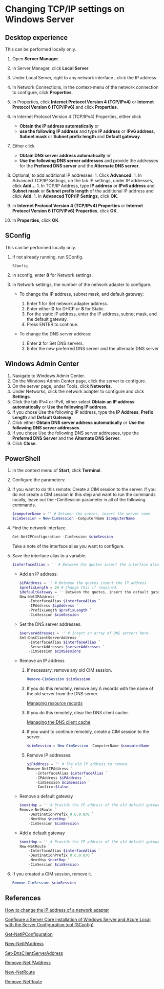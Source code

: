 # Changing TCP/IP settings on Windows Server

## Desktop experience

This can be performed locally only.

1. Open **Server Manager**.
1. In Server Manager, click **Local Server**.
1. Under Local Server, right to any network interface , click the IP address.
1. In Network Connections, in the context-menu of the network connection to configure, click **Properties**.
1. In Properties, click **Internet Protocol Version 4 (TCP/IPv4)** or **Internet Protocol Version 6 (TCP/IPv6)** and click **Properties**.
1. In Internet Protocol Version 4 (TCP/IPv4) Properties, either click

    * **Obtain the IP address automatically** or
    * **use the following IP address** and type **IP address** or **IPv6 address**, **Subnet mask** or **Subnet prefix length** and **Default gateway**.

1. Either click

    * **Obtain DNS server address automatically** or
    * **Use the following DNS server addresses** and provide the addresses for the **Prefered DNS server** and the **Alternate DNS server**.

1. Optional, to add additional IP addresses:
        1. Click **Advanced**.
        1. In Advanced TCP/IP Settings, on the tab IP settings, under IP addresses, click **Add...**
        1. In TCP/IP Address, type **IP address** or **IPv6 address** and **Subnet mask** or **Subnet prefix length** of the additional IP address and click **Add**.
        1. In **Advanced TCP/IP Settings**, click **OK**.

1. In **Internet Protocol Version 4 (TCP/IPv4) Properties** or **Internet Protocol Version 6 (TCP/IPv6) Properties**, click **OK**.
1. In **Properties**, click **OK**.

## SConfig

This can be performed locally only.

1. If not already running, run SConfig.

    ````shell
    SConfig
    ````

1. In sconfig, enter **8** for Network settings.
1. In Network settings, the number of the network adapter to configure.

    * To change the IP address, subnet mask, and default gateway:

        1. Enter **1** for Set network adapter address.
        1. Enter either **D** for DHCP or **S** for Static.
        1. For the static IP address, enter the IP address, subnet mask, and the default gateway.
        1. Press ENTER to continue.

    * To change the DNS server address:

        1. Enter **2** for Set DNS servers.
        1. Enter the new preferred DNS server and the alternate DNS server

## Windows Admin Center

1. Navigate to Windows Admin Center.
1. On the Windows Admin Center page, click the server to configure.
1. On the server page, under Tools, click **Networks**.
1. Under Networks, click the network adapter to configure and click **Settings**.
1. Click the tab IPv4 or IPv6, either select **Obtain an IP address automatically** or **Use the following IP address**.
1. If you chose Use the following IP address, type the **IP Address**, **Prefix Length** and **Default Gateway**.
1. Click either **Obtain DNS server address automatically** or **Use the following DNS server addresses**.
1. If you chose Use the following DNS server addresses, type the **Preferred DNS Server** and the **Alternate DNS Server**.
1. Click **Close**.

## PowerShell

1. In the context menu of **Start**, click **Terminal**.
1. Configure the parameters:
1. If you want to do this remote: Create a CIM session to the server. If you do not create a CIM session in this step and want to run the commands locally, leave out the -CimSession parameter in all of the following commands.

    ````powershell
    $computerName = '' # Between the quotes, insert the server name
    $cimSession = New-CimSession -ComputerName $computerName
    ````

1. Find the network interface.

    ````powershell
    Get-NetIPConfiguration -CimSession $cimSession
    ````

    Take a note of the interface alias you want to configure.

1. Save the interface alias to a variable.

    ```powershell
    $interfaceAlias = '' # Between the quotes insert the interface alias
    ```

    * Add an IP address:

        ````powershell
        $iPAddress = '' # Between the quotes insert the IP address
        $prefixLength = 24 # Change this if required.
        $defaultGateway = '' Between the quotes, insert the default gateway
        New-NetIPAddress `
            -InterfaceAlias $interfaceAlias `
            -IPAddress $ipAddress `
            -PrefixLength $prefixLength `
            -CimSession $cimSession
        ````

    * Set the DNS server addresses.

        ````powershell
        $serverAddresses = '' # Insert an array of DNS servers here
        Set-DnsClientServerAddress `
            -InterfaceAlias $interfaceAlias `
            -ServerAddresses $serverAddresses `
            -CimSession $cimSessions
        ````

    * Remove an IP address

        1. If necessary, remove any old CIM session.

            ````powershell
            Remove-CimSession $cimSession
            ````

        1. If you do this remotely, remove any A records with the name of the old server from the DNS server.

            [Managing resource records](./Managing-resource-records.md)

        1. If you do this remotely, clear the DNS client cache.

            [Managing the DNS client cache](./Managing-the-DNS-client-cache.md)

        1. If you want to continue remotely, create a CIM session to the server.

            ````powershell
            $cimSession = New-CimSession -ComputerName $computerName
            ````

        1. Remove IP addresses:

            ````powershell
            $iPAddress = '' # The old IP address to remove
            Remove-NetIPAddress `
                -InterfaceAlias $interfaceAlias `
                -IPAddress $iPAddress `
                -CimSession $cimSession `
                -Confirm:$false
            ````

    * Remove a default gateway

        ```powershell
        $nextHop = '' # Provide the IP address of the old default gateway
        Remove-NetRoute `
            -DestinationPrefix 0.0.0.0/0 `
            -NextHop $nextHop `
            -CimSession $cimSession
        ```

    * Add a default gateway

        ````powershell
        $nextHop = '' # Provide the IP address of the old default gateway
        New-NetRoute `
            -InterfaceAlias $interfaceAlias `
            -DestinationPrefix 0.0.0.0/0 `
            -NextHop $nextHop `
            -CimSession $cimSession
        ````

1. If you created a CIM session, remove it.

    ````powershell
    Remove-CimSession $cimSession
    ````

## References

[How to change the IP address of a network adapter](https://learn.microsoft.com/en-us/troubleshoot/windows-server/networking/change-ip-address-network-adapter)

[Configure a Server Core installation of Windows Server and Azure Local with the Server Configuration tool (SConfig)](https://learn.microsoft.com/en-us/windows-server/administration/server-core/server-core-sconfig)

[Get-NetIPConfiguration](https://learn.microsoft.com/en-us/powershell/module/nettcpip/get-netipconfiguration)

[New-NetIPAddress](https://learn.microsoft.com/en-us/powershell/module/nettcpip/New-NetIPAddress)

[Set-DnsClientServerAddress](https://learn.microsoft.com/en-us/powershell/module/dnsclient/set-dnsclientserveraddress)

[Remove-NetIPAddress](https://learn.microsoft.com/en-us/powershell/module/nettcpip/remove-netipaddress)

[New-NetRoute](https://learn.microsoft.com/en-us/powershell/module/nettcpip/new-netroute?view=windowsserver2025-ps)

[Remove-NetRoute](https://learn.microsoft.com/en-us/powershell/module/nettcpip/remove-netroute)